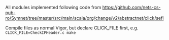 All modules implemented following code from https://github.com/nets-cs-pub-ro/Symnet/tree/master/src/main/scala/org/change/v2/abstractnet/click/sefl

Compile files as normal Vigor, but declare CLICK_FILE first, e.g. `CLICK_FILE=CheckIPHeader.c make`
